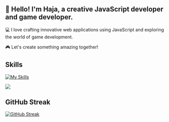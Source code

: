 ## 👋 Hello! I'm Haja, a creative JavaScript developer and game developer.

💻 I love crafting innovative web applications using JavaScript and exploring the world of game development.

🎮 Let's create something amazing together!

## Skills
[![My Skills](https://skills.thijs.gg/icons?i=js,ts,react,nextjs,gatsbyjs,nodejs,redux,redis,unity,figma&theme=light)](https://skills.thijs.gg)

<img src="https://github-readme-stats.vercel.app/api/top-langs?username=hajarakotozafy&layout=compact"/>

## GitHub Streak
[![GitHub Streak](http://github-readme-streak-stats.herokuapp.com?user=hajarakotozafy&hide_border=true&date_format=j%20M%5B%20Y%5D)](https://git.io/streak-stats)


<!--
**hajarakotozafy/hajarakotozafy** is a ✨ _special_ ✨ repository because its `README.md` (this file) appears on your GitHub profile.

Here are some ideas to get you started:

- 🔭 I’m currently working on ...
- 🌱 I’m currently learning ...
- 👯 I’m looking to collaborate on ...
- 🤔 I’m looking for help with ...
- 💬 Ask me about ...
- 📫 How to reach me: ...
- 😄 Pronouns: ...
- ⚡ Fun fact: ...
-->
